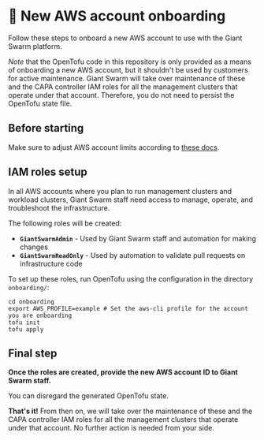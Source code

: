 # 🚀 New AWS account onboarding

Follow these steps to onboard a new AWS account to use with the Giant Swarm platform.

*Note* that the OpenTofu code in this repository is only provided as a means of onboarding a new AWS account, but it shouldn't be used by customers for active maintenance. Giant Swarm will take over maintenance of these and the CAPA controller IAM roles for all the management clusters that operate under that account. Therefore, you do not need to persist the OpenTofu state file.

## Before starting

Make sure to adjust AWS account limits according to [these docs](https://docs.giantswarm.io/getting-started/prepare-your-provider-infrastructure/aws/#quotas).

## IAM roles setup

In all AWS accounts where you plan to run management clusters and workload clusters, Giant Swarm staff need access to manage, operate, and troubleshoot the infrastructure.

The following roles will be created:

- **`GiantSwarmAdmin`** - Used by Giant Swarm staff and automation for making changes
- **`GiantSwarmReadOnly`** - Used by automation to validate pull requests on infrastructure code

To set up these roles, run OpenTofu using the configuration in the directory `onboarding/`:

```console
cd onboarding
export AWS_PROFILE=example # Set the aws-cli profile for the account you are onboarding
tofu init
tofu apply
```

## Final step

**Once the roles are created, provide the new AWS account ID to Giant Swarm staff.**

You can disregard the generated OpenTofu state.

**That's it!** From then on, we will take over the maintenance of these and the CAPA controller IAM roles for all the management clusters that operate under that account. No further action is needed from your side.
